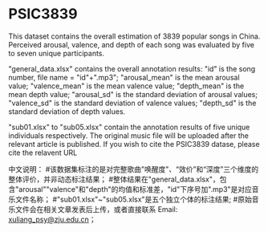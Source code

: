 # PSIC3839

This dataset contains the overall estimation of 3839 popular songs in China.
Perceived arousal, valence, and depth of each song was evaluated  by five to seven unique participants.

"general_data.xlsx" contains the overall annotation results:
	"id" is the song number, file name = "id"+".mp3";
	"arousal_mean" is the mean arousal value;
	"valence_mean" is the mean valence value;
	"depth_mean" is the mean depth value;
	"arousal_sd" is the standard deviation of arousal values;
	"valence_sd" is the standard deviation of valence values;
	"depth_sd" is the standard deviation of depth values.

"sub01.xlsx" to "sub05.xlsx" contain the annotation results of five unique individuals respectively.
The original music file will be uploaded after the relevant article is published.
If you wish to cite the PSIC3839 datase, please cite the relavent URL


中文说明：
#该数据集标注的是对完整歌曲"唤醒度"、“效价”和“深度”三个维度的整体评价，并非动态标注结果；
#整体结果在"general_data.xlsx"，包含"arousal""valence"和"depth"的均值和标准差，"id"下序号加".mp3"是对应音乐文件名称；
#"sub01.xlsx"~"sub05.xlsx"是五个独立个体的标注结果;
#原始音乐文件会在相关文章发表后上传，或者直接联系 Email: xuliang_psy@zju.edu.cn；
